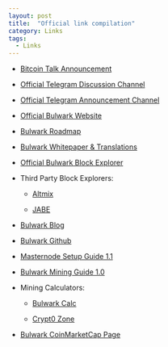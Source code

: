 ```yaml
---
layout: post
title:  "Official link compilation"
category: Links
tags:
  - Links
---
```


* [Bitcoin Talk Announcement](https://bitcointalk.org/index.php?topic=2499481.0)

* [Official Telegram Discussion Channel](https://t.me/bulwarkcrypto)

* [Official Telegram Announcement Channel](https://t.me/bulwarkann)

* [Official Bulwark Website](https://bulwarkcrypto.com/)

* [Bulwark Roadmap](https://bulwarkcrypto.com/roadmap/)

* [Bulwark Whitepaper & Translations](https://bulwarkcrypto.com/whitepaper/)

* [Official Bulwark Block Explorer](http://explorer.bulwarkcrypto.com/)

* Third Party Block Explorers:

  * [Altmix](https://altmix.org/coins/10-Bulwark)

  * [JABE](http://jabe.network:3001/)

* [Bulwark Blog](https://bulwarkcrypto.com/blog/)

* [Bulwark Github](https://github.com/bulwark-crypto/Bulwark)

* [Masternode Setup Guide 1.1](https://github.com/bulwark-crypto/Bulwark-MN-Install/blob/master/README.md)

* [Bulwark Mining Guide 1.0](https://bulwarkcrypto.com/bulwark-mining-guide/)

* Mining Calculators:

  * [Bulwark Calc](http://bulwarkcalc.online/)

  * [Crypt0 Zone](https://crypt0.zone/calculator)

* [Bulwark CoinMarketCap Page](https://coinmarketcap.com/currencies/bulwark/)
